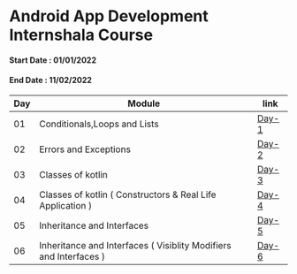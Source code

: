 # Android App Development Internshala Course

#### Start Date : 01/01/2022 
#### End Date   : 11/02/2022




|Day|Module|link|
|---|------|----|
|01|Conditionals,Loops and Lists|[Day-1](https://github.com/SM8UTI/Android_App_Development_Internshala_Course/tree/main/Day-1)|
|02|Errors and Exceptions|[Day-2](https://github.com/SM8UTI/Android_App_Development_Internshala_Course/tree/main/Day-2)|
|03|Classes of kotlin | [Day-3](https://github.com/SM8UTI/Android_App_Development_Internshala_Course/tree/main/Day-3)|
|04|Classes of kotlin ( Constructors & Real Life Application )|[Day-4](https://github.com/SM8UTI/Android_App_Development_Internshala_Course/tree/main/Day-4)|
|05| Inheritance and Interfaces | [Day-5](https://github.com/SM8UTI/Android_App_Development_Internshala_Course/tree/main/Day-5)|
|06|Inheritance and Interfaces ( Visiblity Modifiers and Interfaces )|[Day-6](https://github.com/SM8UTI/Android_App_Development_Internshala_Course/tree/main/Day-6)|

